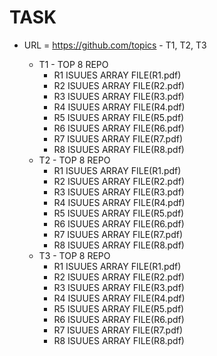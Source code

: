 # TASK

* URL = https://github.com/topics - T1, T2, T3

  * T1 - TOP 8 REPO
    * R1 ISUUES ARRAY FILE(R1.pdf)
    * R2 ISUUES ARRAY FILE(R2.pdf)
    * R3 ISUUES ARRAY FILE(R3.pdf)
    * R4 ISUUES ARRAY FILE(R4.pdf)
    * R5 ISUUES ARRAY FILE(R5.pdf)
    * R6 ISUUES ARRAY FILE(R6.pdf)
    * R7 ISUUES ARRAY FILE(R7.pdf)
    * R8 ISUUES ARRAY FILE(R8.pdf)
  * T2 - TOP 8 REPO
    * R1 ISUUES ARRAY FILE(R1.pdf)
    * R2 ISUUES ARRAY FILE(R2.pdf)
    * R3 ISUUES ARRAY FILE(R3.pdf)
    * R4 ISUUES ARRAY FILE(R4.pdf)
    * R5 ISUUES ARRAY FILE(R5.pdf)
    * R6 ISUUES ARRAY FILE(R6.pdf)
    * R7 ISUUES ARRAY FILE(R7.pdf)
    * R8 ISUUES ARRAY FILE(R8.pdf)
  * T3 - TOP 8 REPO
    * R1 ISUUES ARRAY FILE(R1.pdf)
    * R2 ISUUES ARRAY FILE(R2.pdf)
    * R3 ISUUES ARRAY FILE(R3.pdf)
    * R4 ISUUES ARRAY FILE(R4.pdf)
    * R5 ISUUES ARRAY FILE(R5.pdf)
    * R6 ISUUES ARRAY FILE(R6.pdf)
    * R7 ISUUES ARRAY FILE(R7.pdf)
    * R8 ISUUES ARRAY FILE(R8.pdf)

